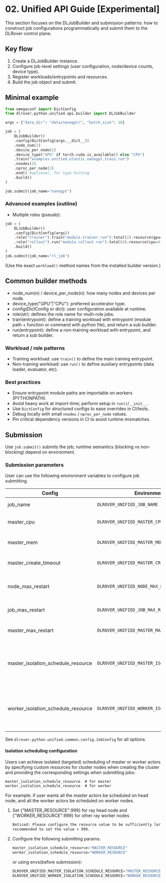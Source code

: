 # 02. Unified API Guide [Experimental]

This section focuses on the DLJobBuilder and submission patterns: how to
construct job configurations programmatically and submit them to the
DLRover control plane.

## Key flow

1. Create a DLJobBuilder instance.
2. Configure job-level settings (user configuration, node/device counts, device type).
3. Register workloads/entrypoints and resources.
4. Build the job object and submit.

## Minimal example

```python
from omegaconf import DictConfig
from dlrover.python.unified.api.builder import DLJobBuilder

args = {"data_dir": "data/nanogpt/", "batch_size": 16}

job = (
    DLJobBuilder()
    .config(DictConfig(args.__dict__))
    .node_num(2)
    .device_per_node(2)
    .device_type("GPU" if torch.cuda.is_available() else "CPU")
    .train("examples.unified.elastic.nanogpt.train.run")
    .nnodes(2)
    .nproc_per_node(2)
    .end() #optional, for type hinting
    .build()
)

job.submit(job_name="nanogpt")
```

### Advanced examples (outline)

- Multiple roles (pseudo):

```python
job = (
    DLJobBuilder()
    .config(DictConfig(args))
    .role("trainer").train("module.trainer.run").total(2).resource(gpu=1).end()
    .role("rollout").run("module.rollout.run").total(4).resource(cpu=4).end()
    .build()
)
job.submit(job_name="rl_job")
```

(Use the exact `workload()` method names from the installed builder
version.)

## Common builder methods

- node_num(n) / device_per_node(n): how many nodes and devices per node.
- device_type("GPU"|"CPU"): preferred accelerator type.
- config(DictConfig or dict): user configuration available at runtime.
- role(str): defines the role name for multi-role jobs.
- train(entrypoint): define a training workload with entrypoint (module path + function or command with python file), and return a sub builder.
- run(entrypoint): define a non-training workload with entrypoint, and return a sub builder.

### Workload / role patterns

- Training workload: use `train()` to define the main training entrypoint.
- Non-training workload: use `run()` to define auxiliary entrypoints
  (data loader, evaluator, etc).

### Best practices

- Ensure entrypoint module paths are importable on workers (PYTHONPATH).
- Avoid heavy work at import-time; perform setup in `run()`/`__init__`.
- Use `DictConfig` for structured configs to ease overrides in CI/tests.
- Debug locally with small `nnodes` / `nproc_per_node` values.
- Pin critical dependency versions in CI to avoid runtime mismatches.

## Submission

Use `job.submit()` submits the job; runtime semantics (blocking vs non-blocking) depend on environment.

### Submission parameters

User can use the following environment variables to configure job submitting.

| Config                             | Environment Variable                                 | Default      | Note                                                                                      |
|------------------------------------|------------------------------------------------------| ------------ |-------------------------------------------------------------------------------------------|
| job_name                           | `DLROVER_UNIFIED_JOB_NAME`                           | dlrover-xxxx | Name of the job                                                                           |
| master_cpu                         | `DLROVER_UNIFIED_MASTER_CPU`                         | 2            | Number of CPU cores for the master node                                                   |
| master_mem                         | `DLROVER_UNIFIED_MASTER_MEM`                         | 4096 (in MB) | Amount of memory for the master node                                                      |
| master_create_timeout              | `DLROVER_UNIFIED_MASTER_CREATE_TIMEOUT`              | 600 (in s)   | Timeout for creating master node                                                          |
| node_max_restart                   | `DLROVER_UNIFIED_NODE_MAX_RESTART`                   | 10           | Maximum number of restarts for each node                                                  |
| job_max_restart                    | `DLROVER_UNIFIED_JOB_MAX_RESTART`                    | 10           | Maximum number of job restarts                                                            |
| master_max_restart                 | `DLROVER_UNIFIED_MASTER_MAX_RESTART`                 | 10           | Maximum number of master restarts                                                         |
| master_isolation_schedule_resource | `DLROVER_UNIFIED_MASTER_ISOLATION_SCHEDULE_RESOURCE` | ""           | The master actor's scheduling will use this resource(key:1) if the resource is configured |
| worker_isolation_schedule_resource | `DLROVER_UNIFIED_WORKER_ISOLATION_SCHEDULE_RESOURCE` | ""           | The worker actor's scheduling will use this resource(key:1) if the resource is configured |


See `dlrover.python.unified.common.config.JobConfig` for all options.

#### Isolation scheduling configuration

Users can achieve isolated (targeted) scheduling of master or worker actors by 
specifying custom resources for cluster nodes when creating the cluster and 
providing the corresponding settings when submitting jobs:
```txt
master_isolation_schedule_resource  # for master
worker_isolation_schedule_resource  # for worker
```


For example: if user wants all the master actors be scheduled on head node, 
and all the worker actors be scheduled on worker nodes.

1. Set {"MASTER_RESOURCE":999} for ray head node and {"WORKER_RESOURCE":999} 
   for other ray worker nodes
    ```txt
    Noticed: Please configure the resource value to be sufficiently large, it is 
    recommended to set the value > 999.
    ```
2. Configure the following submitting params:
    ```python
    master_isolation_schedule_resource="MASTER_RESOURCE"
    worker_isolation_schedule_resource="WORKER_RESOURCE"
    ```
    or using envs(before submission):
    ```python
    DLROVER_UNIFIED_MASTER_ISOLATION_SCHEDULE_RESOURCE="MASTER_RESOURCE"
    DLROVER_UNIFIED_WORKER_ISOLATION_SCHEDULE_RESOURCE="WORKER_RESOURCE"
    ```

